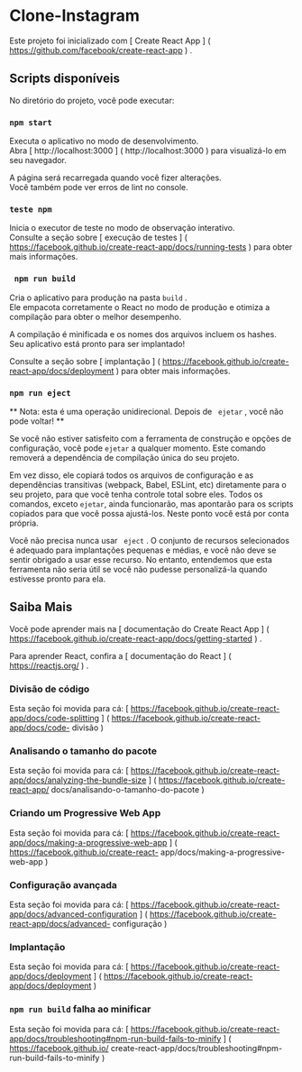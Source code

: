 # Clone-Instagram
Este projeto foi inicializado com [ Create React App ] ( https://github.com/facebook/create-react-app ) .

## Scripts disponíveis

No diretório do projeto, você pode executar:

### ` npm start `

Executa o aplicativo no modo de desenvolvimento. \
Abra [ http://localhost:3000 ] ( http://localhost:3000 ) para visualizá-lo em seu navegador.

A página será recarregada quando você fizer alterações. \
Você também pode ver erros de lint no console.

### ` teste npm `

Inicia o executor de teste no modo de observação interativo. \
Consulte a seção sobre [ execução de testes ] ( https://facebook.github.io/create-react-app/docs/running-tests ) para obter mais informações.

### ` npm run build`

Cria o aplicativo para produção na pasta ` build ` . \
Ele empacota corretamente o React no modo de produção e otimiza a compilação para obter o melhor desempenho.

A compilação é minificada e os nomes dos arquivos incluem os hashes. \
Seu aplicativo está pronto para ser implantado!

Consulte a seção sobre [ implantação ] ( https://facebook.github.io/create-react-app/docs/deployment ) para obter mais informações.

### ` npm run eject `

** Nota: esta é uma operação unidirecional. Depois de ` ejetar` , você não pode voltar! **

Se você não estiver satisfeito com a ferramenta de construção e opções de configuração, você pode ` ejetar ` a qualquer momento. Este comando removerá a dependência de compilação única do seu projeto.

Em vez disso, ele copiará todos os arquivos de configuração e as dependências transitivas (webpack, Babel, ESLint, etc) diretamente para o seu projeto, para que você tenha controle total sobre eles. Todos os comandos, exceto ` ejetar `, ainda funcionarão, mas apontarão para os scripts copiados para que você possa ajustá-los. Neste ponto você está por conta própria.

Você não precisa nunca usar ` eject` . O conjunto de recursos selecionados é adequado para implantações pequenas e médias, e você não deve se sentir obrigado a usar esse recurso. No entanto, entendemos que esta ferramenta não seria útil se você não pudesse personalizá-la quando estivesse pronto para ela.

## Saiba Mais

Você pode aprender mais na [ documentação do Create React App ] ( https://facebook.github.io/create-react-app/docs/getting-started ) .

Para aprender React, confira a [ documentação do React ] ( https://reactjs.org/ ) .

### Divisão de código

Esta seção foi movida para cá: [ https://facebook.github.io/create-react-app/docs/code-splitting ] ( https://facebook.github.io/create-react-app/docs/code- divisão )

### Analisando o tamanho do pacote

Esta seção foi movida para cá: [ https://facebook.github.io/create-react-app/docs/analyzing-the-bundle-size ] ( https://facebook.github.io/create-react-app/ docs/analisando-o-tamanho-do-pacote )

### Criando um Progressive Web App

Esta seção foi movida para cá: [ https://facebook.github.io/create-react-app/docs/making-a-progressive-web-app ] ( https://facebook.github.io/create-react- app/docs/making-a-progressive-web-app )

### Configuração avançada

Esta seção foi movida para cá: [ https://facebook.github.io/create-react-app/docs/advanced-configuration ] ( https://facebook.github.io/create-react-app/docs/advanced- configuração )

### Implantação

Esta seção foi movida para cá: [ https://facebook.github.io/create-react-app/docs/deployment ] ( https://facebook.github.io/create-react-app/docs/deployment )

### ` npm run build ` falha ao minificar

Esta seção foi movida para cá: [ https://facebook.github.io/create-react-app/docs/troubleshooting#npm-run-build-fails-to-minify ] ( https://facebook.github.io/ create-react-app/docs/troubleshooting#npm-run-build-fails-to-minify )
